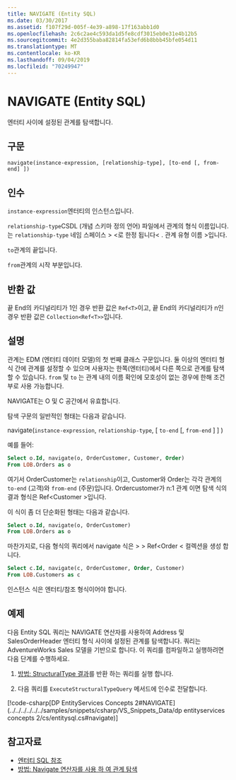 ```yaml
---
title: NAVIGATE (Entity SQL)
ms.date: 03/30/2017
ms.assetid: f107f29d-005f-4e39-a898-17f163abb1d0
ms.openlocfilehash: 2c6c2ae4c593da1d5fe8cdf3015eb0e31e4b12b5
ms.sourcegitcommit: 4e2d355baba82814fa53efd6b8bbb45bfe054d11
ms.translationtype: MT
ms.contentlocale: ko-KR
ms.lasthandoff: 09/04/2019
ms.locfileid: "70249947"
---
```

# <a name="navigate-entity-sql"></a>NAVIGATE (Entity SQL)

엔터티 사이에 설정된 관계를 탐색합니다.

## <a name="syntax"></a>구문

```
navigate(instance-expression, [relationship-type], [to-end [, from-end] ])
```

## <a name="arguments"></a>인수

`instance-expression`엔터티의 인스턴스입니다.

`relationship-type`CSDL (개념 스키마 정의 언어) 파일에서 관계의 형식 이름입니다. 는 `relationship-type` 네임 스페이스 > \<로 한정 됩니다\< . 관계 유형 이름 >입니다.

`to`관계의 끝입니다.

`from`관계의 시작 부분입니다.

## <a name="return-value"></a>반환 값

끝 End의 카디널리티가 1인 경우 반환 값은 `Ref<T>`이고, 끝 End의 카디널리티가 n인 경우 반환 값은 `Collection<Ref<T>>`입니다.

## <a name="remarks"></a>설명

관계는 EDM (엔터티 데이터 모델)의 첫 번째 클래스 구문입니다. 둘 이상의 엔터티 형식 간에 관계를 설정할 수 있으며 사용자는 한쪽(엔터티)에서 다른 쪽으로 관계를 탐색할 수 있습니다. `from` 및 `to` 는 관계 내의 이름 확인에 모호성이 없는 경우에 한해 조건부로 사용 가능합니다.

NAVIGATE는 O 및 C 공간에서 유효합니다.

탐색 구문의 일반적인 형태는 다음과 같습니다.

navigate(`instance-expression`, `relationship-type`, [ `to-end` [, `from-end` ] ] )

예를 들어:

```sql
Select o.Id, navigate(o, OrderCustomer, Customer, Order)
From LOB.Orders as o
```

여기서 OrderCustomer는 `relationship`이고, Customer와 Order는 각각 관계의 `to-end` (고객)와 `from-end` (주문)입니다. Ordercustomer가 n:1 관계 이면 탐색 식의 결과 형식은 Ref\<Customer >입니다.

이 식이 좀 더 단순화된 형태는 다음과 같습니다.

```sql
Select o.Id, navigate(o, OrderCustomer)
From LOB.Orders as o
```

마찬가지로, 다음 형식의 쿼리에서 navigate 식은 > > Ref\<Order < 컬렉션을 생성 합니다.

```sql
Select c.Id, navigate(c, OrderCustomer, Order, Customer)
From LOB.Customers as c
```

인스턴스 식은 엔터티/참조 형식이어야 합니다.

## <a name="example"></a>예제

다음 Entity SQL 쿼리는 NAVIGATE 연산자를 사용하여 Address 및 SalesOrderHeader 엔터티 형식 사이에 설정된 관계를 탐색합니다. 쿼리는 AdventureWorks Sales 모델을 기반으로 합니다. 이 쿼리를 컴파일하고 실행하려면 다음 단계를 수행하세요.

1. [방법: StructuralType 결과](../how-to-execute-a-query-that-returns-structuraltype-results.md)를 반환 하는 쿼리를 실행 합니다.

2. 다음 쿼리를 `ExecuteStructuralTypeQuery` 메서드에 인수로 전달합니다.

 [!code-csharp[DP EntityServices Concepts 2#NAVIGATE](../../../../../../samples/snippets/csharp/VS_Snippets_Data/dp entityservices concepts 2/cs/entitysql.cs#navigate)]

## <a name="see-also"></a>참고자료

- [엔터티 SQL 참조](entity-sql-reference.md)
- [방법: Navigate 연산자를 사용 하 여 관계 탐색](navigate-entity-sql.md)
